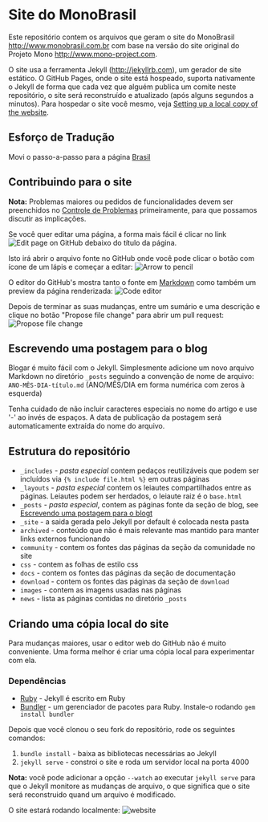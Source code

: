 Site do MonoBrasil
==================

Este repositório contem os arquivos que geram o site do MonoBrasil http://www.monobrasil.com.br com base na versão do site original do Projeto Mono http://www.mono-project.com.

O site usa a ferramenta Jekyll (http://jekyllrb.com), um gerador de site estático. O GitHub Pages, onde o site está hospeado, suporta nativamente o Jekyll de forma que cada vez que alguém publica um comite neste repositório, o site será reconstruído e atualizado (após alguns segundos a minutos). Para hospedar o site você mesmo, veja [Setting up a local copy of the website](#setting-up-a-local-copy-of-the-website).

Esforço de Tradução
-------------------

Movi o passo-a-passo para a página [Brasil](/Brasil)

Contribuindo para o site
---------------------------

**Nota:** Problemas maiores ou pedidos de funcionalidades devem ser preenchidos no [Controle de Problemas](https://github.com/mono/website/issues) primeiramente, para que possamos discutir as implicações.

Se você quer editar uma página, a forma mais fácil é clicar no link ![Edit page on GitHub](https://cloud.githubusercontent.com/assets/1376924/3712375/a6d7bc42-150f-11e4-9ceb-5230cbbfba3f.png) debaixo do título da página.

Isto irá abrir o arquivo fonte no GitHub onde você pode clicar o botão com ícone de um lápis e começar a editar:
![Arrow to pencil](https://cloud.githubusercontent.com/assets/1376924/3712474/1d2fe57a-1517-11e4-86b2-d083dbeaa4ae.png)

O editor do GitHub's mostra tanto o fonte em [Markdown](https://guides.github.com/features/mastering-markdown/) como também um preview da página renderizada:
![Code editor](https://cloud.githubusercontent.com/assets/1376924/3769433/0f0ca2ee-18e1-11e4-97fc-3493683b853d.png)

Depois de terminar as suas mudanças, entre um sumário e uma descrição e clique no botão "Propose file change" para abrir um pull request:
![Propose file change](https://cloud.githubusercontent.com/assets/1376924/3712481/52423448-1517-11e4-8aa8-9c9f9befb6bc.png)

Escrevendo uma postagem para o blog
-----------------------------------

Blogar é muito fácil com o Jekyll. Simplesmente adicione um novo arquivo Markdown no diretório `_posts` seguindo a convenção de nome de arquivo: `ANO-MÊS-DIA-título.md` (ANO/MÊS/DIA em forma numérica com zeros à esquerda)

Tenha cuidado de não incluir caracteres especiais no nome do artigo e use '-' ao invés de espaços. A data de publicação da postagem será automaticamente extraída do nome do arquivo.

Estrutura do repositório
------------------------

 - `_includes` - *pasta especial* contem pedaços reutilizáveis que podem ser incluídos via `{% include file.html %}` em outras páginas
 - `_layouts` - *pasta especial* contem os leiautes compartilhados entre as páginas. Leiautes podem ser herdados, o leiaute raiz é o `base.html`
 - `_posts` - *pasta especial*, contem as páginas fonte da seção de blog, see [Escrevendo uma postagem para o blogt](#writing-a-blog-post)
 - `_site` - a saida gerada pelo Jekyll por default é colocada nesta pasta
 - `archived` - conteúdo que não é mais relevante mas mantido para manter links externos funcionando
 - `community` - contem os fontes das páginas da seção da comunidade no site
 - `css` - contem as folhas de estilo css
 - `docs` - contem os fontes das páginas da seção de documentação 
 - `download` - contem os fontes das páginas da seção de `download`
 - `images` - contem as imagens usadas nas páginas
 - `news` - lista as páginas contidas no diretório `_posts`

Criando uma cópia local do site
-------------------------------

Para mudanças maiores, usar o editor web do GitHub não é muito conveniente. Uma forma melhor é criar uma cópia local para experimentar com ela.

### Dependências

 - [Ruby](https://www.ruby-lang.org/) - Jekyll é escrito em Ruby
 - [Bundler](http://bundler.io/) - um gerenciador de pacotes para Ruby. Instale-o rodando `gem install bundler`

Depois que você clonou o seu fork do repositório, rode os seguintes comandos:
 1. `bundle install` - baixa as bibliotecas necessárias ao Jekyll
 2. `jekyll serve` - constroi o site e roda um servidor local na porta 4000

**Nota:** você pode adicionar a opção `--watch` ao executar `jekyll serve` para que o Jekyll monitore as mudanças de arquivo, o que significa que o site será reconstruido quand um arquivo é modificado.

O site estará rodando localmente:
![website](https://cloud.githubusercontent.com/assets/1376924/3712425/c1ab2e9c-1513-11e4-9df2-6e69d461c3cf.png)


